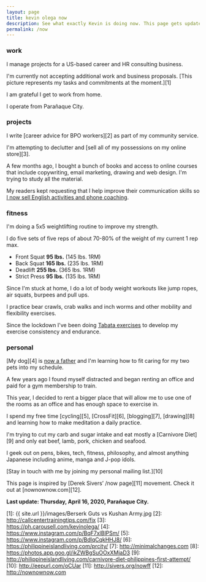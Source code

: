 ```yaml
---
layout: page
title: kevin olega now
description: See what exactly Kevin is doing now. This page gets updated regularly.
permalink: /now
---
```

### work

I manage projects for a US-based career and HR consulting business.

I'm currently not accepting additional work and business proposals. [This picture represents my tasks and commitments at the moment.][1]

I am grateful I get to work from home. 

I operate from Parañaque City.

### projects

I write [career advice for BPO workers][2] as part of my community service.

I'm attempting to declutter and [sell all of my possessions on my online store][3].

A few months ago, I bought a bunch of books and access to online courses that include copywriting, email marketing, drawing and web design. I'm trying to study all the material.

My readers kept requesting that I help improve their communication skills so [I now sell English activities and phone coaching](https://callcentertrainingtips.com/6WEL250/).

### fitness

I'm doing a 5x5 weightlifting routine to improve my strength. 

I do five sets of five reps of about 70-80% of the weight of my current 1 rep max.

- Front Squat **95 lbs.** (145 lbs. 1RM)
- Back Squat **165 lbs.** (235 lbs. 1RM)
- Deadlift **255 lbs.** (365 lbs. 1RM)
- Strict Press **95 lbs.** (135 lbs. 1RM)

Since I'm stuck at home, I do a lot of body weight workouts like jump ropes, air squats, burpees and pull ups. 

I practice bear crawls, crab walks and inch worms and other mobility and flexibility exercises.

Since the lockdown I've been doing [Tabata exercises](https://minimalchanges.com/tabata) to develop my exercise consistency and endurance.

### personal

[My dog][4] is [now a father](https://www.instagram.com/p/B4gpVKEn4ZS/) and I'm learning how to fit caring for my two pets into my schedule.

A few years ago I found myself distracted and began renting an office and paid for a gym membership to train.

This year, I decided to rent a bigger place that will allow me to use one of the rooms as an office and has enough space to exercise in.

I spend my free time [cycling][5], [CrossFit][6], [blogging][7], [drawing][8] and learning how to make meditation a daily practice.

I'm trying to cut my carb and sugar intake and eat mostly a [Carnivore Diet][9] and only eat beef, lamb, pork, chicken and seafood.

I geek out on pens, bikes, tech, fitness, philosophy, and almost anything Japanese including anime, manga and J-pop idols.

[Stay in touch with me by joining my personal mailing list.][10]

This page is inspired by [Derek Sivers’ /now page][11] movement. Check it out at [nownownow.com][12].

**Last update: Thursday, April 16, 2020, Parañaque City.**


[1]:	{{ site.url }}/images/Berserk Guts vs Kushan Army.jpg
[2]:	http://callcentertrainingtips.com/fix
[3]:	https://ph.carousell.com/kevinolega/
[4]:	https://www.instagram.com/p/BqF7xlBlPSm/
[5]:	https://www.instagram.com/p/BdlqCqkHHJ8/
[6]:	https://philippineislandliving.com/prcity/
[7]:	http://minimalchanges.com
[8]:	https://photos.app.goo.gl/ikZWBgSuOOxXMjaD3
[9]:	http://philippineislandliving.com/carnivore-diet-philippines-first-attempt/
[10]:	http://eepurl.com/oCUar
[11]:	http://sivers.org/nowff
[12]:	http://nownownow.com

